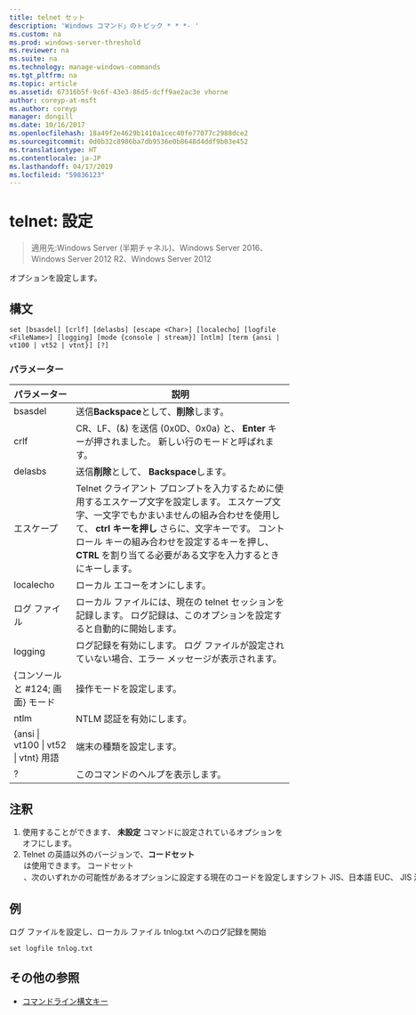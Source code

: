 ```yaml
---
title: telnet セット
description: 'Windows コマンド」のトピック * * *- '
ms.custom: na
ms.prod: windows-server-threshold
ms.reviewer: na
ms.suite: na
ms.technology: manage-windows-commands
ms.tgt_pltfrm: na
ms.topic: article
ms.assetid: 67316b5f-9c6f-43e3-86d5-dcff9ae2ac3e vhorne
author: coreyp-at-msft
ms.author: coreyp
manager: dongill
ms.date: 10/16/2017
ms.openlocfilehash: 18a49f2e4629b1410a1cec40fe77077c2988dce2
ms.sourcegitcommit: 0d0b32c8986ba7db9536e0b8648d4ddf9b03e452
ms.translationtype: HT
ms.contentlocale: ja-JP
ms.lasthandoff: 04/17/2019
ms.locfileid: "59836123"
---
```

# <a name="telnet-set"></a>telnet: 設定

>適用先:Windows Server (半期チャネル)、Windows Server 2016、Windows Server 2012 R2、Windows Server 2012

オプションを設定します。   
## <a name="syntax"></a>構文  
```  
set [bsasdel] [crlf] [delasbs] [escape <Char>] [localecho] [logfile <FileName>] [logging] [mode {console | stream}] [ntlm] [term {ansi | vt100 | vt52 | vtnt}] [?]  
```  
### <a name="parameters"></a>パラメーター  
|パラメーター|説明|  
|-------|--------|  
|bsasdel|送信**Backspace**として、**削除**します。|  
|crlf|CR、LF、(&) を送信 (0x0D、0x0a) と、 **Enter** キーが押されました。 新しい行のモードと呼ばれます。|  
|delasbs|送信**削除**として、 **Backspace**します。|  
|エスケープ <Character>|Telnet クライアント プロンプトを入力するために使用するエスケープ文字を設定します。 エスケープ文字、一文字でもかまいませんの組み合わせを使用して、 **ctrl キーを押し** さらに、文字キーです。 コントロール キーの組み合わせを設定するキーを押し、 **CTRL** を割り当てる必要がある文字を入力するときにキーします。|  
|localecho|ローカル エコーをオンにします。|  
|ログ ファイル <FileName>|ローカル ファイルには、現在の telnet セッションを記録します。 ログ記録は、このオプションを設定すると自動的に開始します。|  
|logging|ログ記録を有効にします。 ログ ファイルが設定されていない場合、エラー メッセージが表示されます。|  
|{コンソールと #124; 画面} モード|操作モードを設定します。|  
|ntlm|NTLM 認証を有効にします。|  
|{ansi &#124; vt100 &#124; vt52 &#124; vtnt} 用語|端末の種類を設定します。|  
|?|このコマンドのヘルプを表示します。|  
## <a name="remarks"></a>注釈  
1.  使用することができます、 **未設定** コマンドに設定されているオプションをオフにします。  
2.  Telnet の英語以外のバージョンで、**コードセット**<option>は使用できます。 **コードセット** <option> 、次のいずれかの可能性があるオプションに設定する現在のコードを設定します**シフト JIS**、**日本語 EUC**、 **JIS 漢字**、。**JIS 漢字 (78)** 、 **DEC 漢字**、 **NEC 漢字**します。 同じコードがリモート コンピューターのセットを設定する必要があります。  
## <a name="BKMK_Examples"></a>例  
ログ ファイルを設定し、ローカル ファイル tnlog.txt へのログ記録を開始  
```  
set logfile tnlog.txt  
```  
## <a name="additional-references"></a>その他の参照  
-   [コマンドライン構文キー](command-line-syntax-key.md)  
